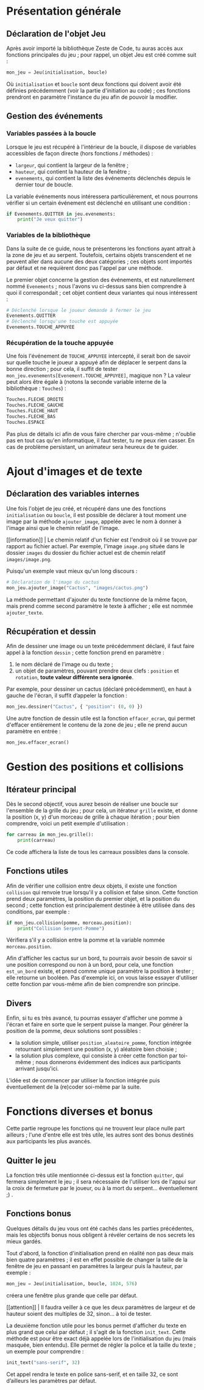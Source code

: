 # Présentation générale

## Déclaration de l'objet Jeu

Après avoir importé la bibliothèque Zeste de Code, tu auras accès aux fonctions principales du jeu ; pour rappel, un objet Jeu est créé comme suit :

```py
mon_jeu = Jeu(initialisation, boucle)
```

Où `initialisation` et `boucle` sont deux fonctions qui doivent avoir été définies précédemment (voir la partie d'initiation au code) ; ces fonctions prendront en paramètre l'instance du jeu afin de pouvoir la modifier.

## Gestion des événements

### Variables passées à la boucle

Lorsque le jeu est récupéré à l'intérieur de la boucle, il dispose de variables accessibles de façon directe (hors fonctions / méthodes) :

- `largeur`, qui contient la largeur de la fenêtre ;
- `hauteur`, qui contient la hauteur de la fenêtre ;
- `evenements`, qui contient la liste des événements déclenchés depuis le dernier tour de boucle.

La variable événements nous intéressera particulièrement, et nous pourrons vérifier si un certain événement est déclenché en utilisant une condition :

```py
if Evenements.QUITTER in jeu.evenements:
	print("Je veux quitter")
```

### Variables de la bibliothèque

Dans la suite de ce guide, nous te présenterons les fonctions ayant attrait à la zone de jeu et au serpent. Toutefois, certains objets transcendent et ne peuvent aller dans aucune des deux catégories ; ces objets sont importés par défaut et ne requièrent donc pas l'appel par une méthode.

Le premier objet concerne la gestion des événements, et est naturellement nommé `Evenements` ; nous l'avons vu ci-dessus sans bien comprendre à quoi il correspondait ; cet objet contient deux variantes qui nous intéressent :

```py
# Déclenché lorsque le joueur demande à fermer le jeu
Evenements.QUITTER
# Déclenché lorsqu'une touche est appuyée
Evenements.TOUCHE_APPUYEE
```

### Récupération de la touche appuyée

Une fois l'événement de `TOUCHE_APPUYEE` intercepté, il serait bon de savoir sur quelle touche le joueur a appuyé afin de déplacer le serpent dans la bonne direction ; pour cela, il suffit de tester `mon_jeu.evenements[Evenement.TOUCHE_APPUYEE]`, magique non ? La valeur peut alors être égale à (notons la seconde variable interne de la bibliothèque : `Touches`) :

```py
Touches.FLECHE_DROITE
Touches.FLECHE_GAUCHE
Touches.FLECHE_HAUT
Touches.FLECHE_BAS
Touches.ESPACE
```

Pas plus de détails ici afin de vous faire chercher par vous-même ; n'oublie pas en tout cas qu'en informatique, il faut tester, tu ne peux rien casser. En cas de problème persistant, un animateur sera heureux de te guider.

# Ajout d'images et de texte

## Déclaration des variables internes

Une fois l'objet de jeu créé, et récupéré dans une des fonctions `initialisation` ou `boucle`, il est possible de déclarer à tout moment une image par la méthode `ajouter_image`, appelée avec le nom à donner à l'image ainsi que le chemin relatif de l'image.

[[information]]
| Le chemin relatif d'un fichier est l'endroit où il se trouve par rapport au fichier actuel. Par exemple, l'image `image.png` située dans le dossier `images` du dossier du fichier actuel est de chemin relatif `images/image.png`.

Puisqu'un exemple vaut mieux qu'un long discours :

```py
# Déclaration de l'image du cactus
mon_jeu.ajouter_image("Cactus", "images/cactus.png")
```

La méthode permettant d'ajouter du texte fonctionne de la même façon, mais prend comme second paramètre le texte à afficher ; elle est nommée `ajouter_texte`.

## Récupération et dessin

Afin de dessiner une image ou un texte précédemment déclaré, il faut faire appel à la fonction `dessin` ; cette fonction prend en paramètre :

1. le nom déclaré de l'image ou du texte ;
2. un objet de paramètres, pouvant prendre deux clefs : `position` et `rotation`, **toute valeur différente sera ignorée**.

Par exemple, pour dessiner un cactus (déclaré précédemment), en haut à gauche de l'écran, il suffit d’appeler la fonction :

```py
mon_jeu.dessiner("Cactus", { "position": (0, 0) })
```

Une autre fonction de dessin utile est la fonction `effacer_ecran`, qui permet d'effacer entièrement le contenu de la zone de jeu ; elle ne prend aucun paramètre en entrée :

```py
mon_jeu.effacer_ecran()
```

# Gestion des positions et collisions

## Itérateur principal

Dès le second objectif, vous aurez besoin de réaliser une boucle sur l'ensemble de la grille du jeu ; pour cela, un itérateur `grille` existe, et donne la position (x, y) d'un morceau de grille à chaque itération ; pour bien comprendre, voici un petit exemple d'utilisation :

```py
for carreau in mon_jeu.grille():
	print(carreau)
```

Ce code affichera la liste de tous les carreaux possibles dans la console.

## Fonctions utiles

Afin de vérifier une collision entre deux objets, il existe une fonction `collision` qui renvoie true lorsqu'il y a collision et false sinon. Cette fonction prend deux paramètres, la position du premier objet, et la position du second ; cette fonction est principalement destinée à être utilisée dans des conditions, par exemple :

```py
if mon_jeu.collision(pomme, morceau.position):
	print("Collision Serpent-Pomme")
```

Vérifiera s'il y a collision entre la pomme et la variable nommée `morceau.position`.

Afin d'afficher les cactus sur un bord, tu pourrais avoir besoin de savoir si une position correspond ou non à un bord, pour cela, une fonction `est_un_bord` existe, et prend comme unique paramètre la position à tester ; elle retourne un booléen. Pas d'exemple ici, on vous laisse essayer d'utiliser cette fonction par vous-même afin de bien comprendre son principe.

## Divers

Enfin, si tu es très avancé, tu pourras essayer d'afficher une pomme à l'écran et faire en sorte que le serpent puisse la manger. Pour générer la position de la pomme, deux solutions sont possibles :

- la solution simple, utiliser `position_aleatoire_pomme`, fonction intégrée retournant simplement une position (x, y) aléatoire bien choisie ;
- la solution plus complexe, qui consiste à créer cette fonction par toi-même ; nous donnerons évidemment des indices aux participants arrivant jusqu'ici.

L'idée est de commencer par utiliser la fonction intégrée puis éventuellement de la (re)coder soi-même par la suite.

# Fonctions diverses et bonus

Cette partie regroupe les fonctions qui ne trouvent leur place nulle part ailleurs ; l'une d'entre elle est très utile, les autres sont des bonus destinés aux participants les plus avancés.

## Quitter le jeu

La fonction très utile mentionnée ci-dessus est la fonction `quitter`, qui fermera simplement le jeu ; il sera nécessaire de l'utiliser lors de l'appui sur la croix de fermeture par le joueur, ou à la mort du serpent... éventuellement ;) .

## Fonctions bonus

Quelques détails du jeu vous ont été cachés dans les parties précédentes, mais les objectifs bonus nous obligent à révéler certains de nos secrets les mieux gardés.

Tout d'abord, la fonction d'initialisation prend en réalité non pas deux mais bien quatre paramètres ; il est en effet possible de changer la taille de la fenêtre de jeu en passant en paramètres la largeur puis la hauteur, par exemple :

```py
mon_jeu = Jeu(initialisation, boucle, 1024, 576)
```

créera une fenêtre plus grande que celle par défaut.

[[attention]]
| Il faudra veiller à ce que les deux paramètres de largeur et de hauteur soient des multiples de 32, sinon... à toi de tester.

La deuxième fonction utile pour les bonus permet d'afficher du texte en plus grand que celui par défaut ; il s'agit de la fonction `init_text`. Cette méthode est pour être exact déjà appelée lors de l'initialisation du jeu (mais masquée, bien entendu). Elle permet de régler la police et la taille du texte ; un exemple pour comprendre :

```py
init_text("sans-serif", 32)
```

Cet appel rendra le texte en police sans-serif, et en taille 32, ce sont d’ailleurs les paramètres par défaut.
